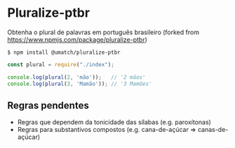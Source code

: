 # Pluralize-ptbr
Obtenha o plural de palavras em português brasileiro (forked from https://www.npmjs.com/package/pluralize-ptbr)

```
$ npm install @umatch/pluralize-ptbr
```

```javascript
const plural = require("./index");

console.log(plural(2, 'mão'));   // '2 mãos'
console.log(plural(3, 'Mamão')); // '3 Mamões'
```

## Regras pendentes
- Regras que dependem da tonicidade das sílabas (e.g. paroxítonas)
- Regras para substantivos compostos (e.g. cana-de-açúcar => canas-de-açúcar)
